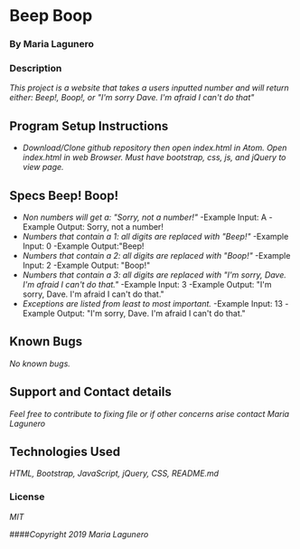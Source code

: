 # Beep Boop

### By Maria Lagunero

### Description

_This project is a website that takes a users inputted number and will return either: Beep!, Boop!, or "I'm sorry Dave. I'm afraid I can't do that"_


## Program Setup Instructions

* _Download/Clone github repository then open index.html in Atom. Open index.html in web Browser. Must have bootstrap, css, js, and jQuery to view page._

## Specs Beep! Boop!


* _Non numbers will get a: "Sorry, not a number!"_
-Example Input: A
-Example Output: Sorry, not a number!
* _Numbers that contain a 1: all digits are replaced with "Beep!"_
-Example Input: 0
-Example Output:"Beep!
* _Numbers that contain a 2: all digits are replaced with "Boop!"_
-Example Input: 2
-Example Output: "Boop!"
* _Numbers that contain a 3: all digits are replaced with "I'm sorry, Dave. I'm afraid I can't do that."_
-Example Input: 3
-Example Output: "I'm sorry, Dave. I'm afraid I can't do that."
* _Exceptions are listed from least to most important._
-Example Input: 13
-Example Output: "I'm sorry, Dave. I'm afraid I can't do that."

## Known Bugs

_No known bugs._

## Support and Contact details

_Feel free to contribute to fixing file or if other concerns arise contact Maria Lagunero_

## Technologies Used

_HTML, Bootstrap, JavaScript, jQuery, CSS, README.md_

### License

*MIT*

####_Copyright 2019 Maria Lagunero_
